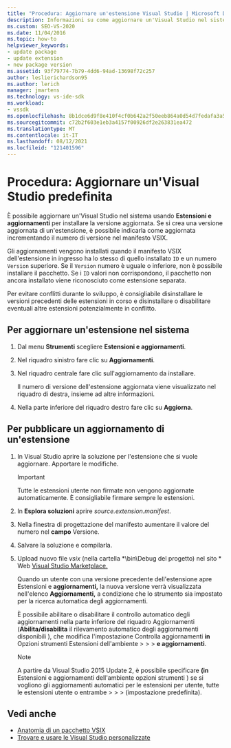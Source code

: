 ```yaml
---
title: "Procedura: Aggiornare un'estensione Visual Studio | Microsoft Docs"
description: Informazioni su come aggiornare un'Visual Studio nel sistema usando Estensioni e aggiornamenti per installare la versione aggiornata.
ms.custom: SEO-VS-2020
ms.date: 11/04/2016
ms.topic: how-to
helpviewer_keywords:
- update package
- update extension
- new package version
ms.assetid: 93f79774-7b79-4dd6-94ad-13698f72c257
author: leslierichardson95
ms.author: lerich
manager: jmartens
ms.technology: vs-ide-sdk
ms.workload:
- vssdk
ms.openlocfilehash: 8b1dce6d9f8e410f4cf0b642a2f50eeb864a0d54d7fedafa3a524e76615ebb83
ms.sourcegitcommit: c72b2f603e1eb3a4157f00926df2e263831ea472
ms.translationtype: MT
ms.contentlocale: it-IT
ms.lasthandoff: 08/12/2021
ms.locfileid: "121401596"
---
```

# <a name="how-to-update-a-visual-studio-extension"></a>Procedura: Aggiornare un'Visual Studio predefinita
È possibile aggiornare un'Visual Studio nel sistema usando **Estensioni e aggiornamenti** per installare la versione aggiornata. Se si crea una versione aggiornata di un'estensione, è possibile indicarla come aggiornata incrementando il numero di versione nel manifesto VSIX.

 Gli aggiornamenti vengono installati quando il manifesto VSIX dell'estensione in ingresso ha lo stesso di quello installato `ID` e un numero `Version` superiore. Se il `Version` numero è uguale o inferiore, non è possibile installare il pacchetto. Se i `ID` valori non corrispondono, il pacchetto non ancora installato viene riconosciuto come estensione separata.

 Per evitare conflitti durante lo sviluppo, è consigliabile disinstallare le versioni precedenti delle estensioni in corso e disinstallare o disabilitare eventuali altre estensioni potenzialmente in conflitto.

## <a name="to-update-an-extension-on-your-system"></a>Per aggiornare un'estensione nel sistema

1. Dal menu **Strumenti** scegliere **Estensioni e aggiornamenti**.

2. Nel riquadro sinistro fare clic su **Aggiornamenti**.

3. Nel riquadro centrale fare clic sull'aggiornamento da installare.

     Il numero di versione dell'estensione aggiornata viene visualizzato nel riquadro di destra, insieme ad altre informazioni.

4. Nella parte inferiore del riquadro destro fare clic su **Aggiorna**.

## <a name="to-publish-an-update-of-an-extension"></a>Per pubblicare un aggiornamento di un'estensione

1. In Visual Studio aprire la soluzione per l'estensione che si vuole aggiornare. Apportare le modifiche.

    > [!IMPORTANT]
    > Tutte le estensioni utente non firmate non vengono aggiornate automaticamente. È consigliabile firmare sempre le estensioni.

2. In **Esplora soluzioni** aprire *source.extension.manifest*.

3. Nella finestra di progettazione del manifesto aumentare il valore del numero nel **campo** Versione.

4. Salvare la soluzione e compilarla.

5. Upload nuovo file *vsix* (nella cartella *\bin\Debug del progetto) nel sito \* Web [Visual Studio Marketplace.](https://marketplace.visualstudio.com/vs)

     Quando un utente con una versione precedente dell'estensione apre Estensioni e **aggiornamenti,** la nuova versione verrà visualizzata nell'elenco **Aggiornamenti,** a condizione che lo strumento sia impostato per la ricerca automatica degli aggiornamenti.

     È possibile abilitare o disabilitare il controllo  automatico degli aggiornamenti nella parte inferiore del  riquadro Aggiornamenti (**Abilita/disabilita** il rilevamento automatico degli aggiornamenti disponibili ), che modifica l'impostazione Controlla aggiornamenti **in** Opzioni strumenti Estensioni dell'ambiente  >    >    >  **e aggiornamenti**.

    > [!NOTE]
    > A partire da Visual Studio 2015 Update 2, è possibile specificare **(in** Estensioni e aggiornamenti dell'ambiente opzioni strumenti ) se si vogliono gli aggiornamenti automatici per le estensioni per utente, tutte le estensioni utente o entrambe  >    >    >  (impostazione predefinita).

## <a name="see-also"></a>Vedi anche
- [Anatomia di un pacchetto VSIX](../extensibility/anatomy-of-a-vsix-package.md)
- [Trovare e usare le Visual Studio personalizzate](../ide/finding-and-using-visual-studio-extensions.md)
